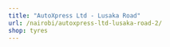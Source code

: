 ```yaml
---
title: "AutoXpress Ltd - Lusaka Road"
url: /nairobi/autoxpress-ltd-lusaka-road-2/
shop: tyres
---
```

